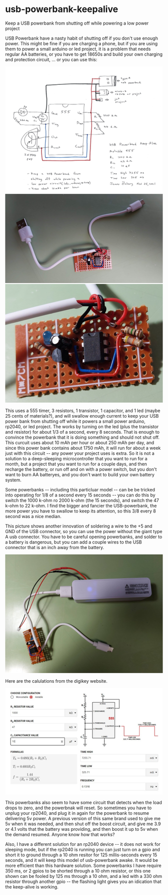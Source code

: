 # usb-powerbank-keepalive
Keep a USB powerbank from shutting off while powering a low power project


USB Powerbank have a nasty habit of shutting off if you don't use enough power.  This might be fine if you are charging a phone, but if you are using them to power a small arduino or led project, it is a problem that needs regular AA batteries, or you have to get 18650s and build your own charging and protection circuit, ... or you can use this:

<img src="./usb-powerbank-keepalive.jpg">

<img src="./20211125_222949 (Large).jpg">

<img src="./20211125_223026 (Large).jpg">

This uses a 555 timer, 3 resistors, 1 transistor, 1 capacitor, and 1 led (maybe 25 cents of materials?), and will swallow enough current to keep your USB power bank from shutting off while it powers a small power arduino, rp2040, or led project.  The works by turning on the led (plus the transistor and resistor) for about 1/3 of a second, every 8 seconds.  That is enough to convince the powerbank that it is doing something and should not shut off.  This curcuit uses about 10 mAh per hour or about 250 mAh per day, and since this power bank contains about 1750 mAh, it will run for about a week just with this circuit -- any power your project uses is extra.  So it is not a solution to a deep-sleeping microcontroller that you want to run for a month, but a project that you want to run for a couple days, and then recharge the battery, or run off and on with a power switch, but you don't want to burn AA batteryes, and you don't want to build your own battery system.

Some powerbanks -- including this particluar model -- can be be tricked into operating for 1/8 of a second every 15 seconds -- you can do this by switch the 1000 k-ohm ro 2000 k-ohm (the 15 seconds), and switch the 47 k-ohm to 22 k-ohm.  I find the bigger and fancier the USB-powerbank, the more power you have to swallow to keep its attention, so this 3/8 every 8 second was a nice median.

This picture shows another innovation of soldering a wire to the +5 and GND of the USB connector, so you can use the power without the giant type A usb connector.  You have to be careful opening powerbanks, and solder to a battery is dangerous, but you can add a couple wires to the USB connector that is an inch away from the battery.

<img src="./20211125_235709 (Large).jpg">

Here are the calulations from the digikey website.

<img src="./Screenshot 2021-11-26 000134.jpg">

This powerbanks also seem to have some circuit that detects when the load drops to zero, and the powerbnak will reset.  So sometimes you have to unplug your rp2040, and plug it in again for the powerbank to resume delivering 5v power.  A previous version of this same brand used to give me 5v when it was needed, and then shut off the boost circuit, and give me 3.9 or 4.1 volts that the battery was providing, and then boost it up to 5v when the demand resumed.  Anyone know how that works?

Also, I have a different solution for an rp2040 device -- it does not work for sleeping mode, but if the rp2040 is running you can just turn on a gpio and short it to ground through a 10 ohm resitor for 125 millis-seconds every 15 seconds, and it will keep this model of usb-powerbank awake.  It would be more efficient than this hardware solution.  Some powerbanks I have require 350 ms, or 2 gpios to be shorted through a 10 ohm resistor, or this one shown can be fooled by 125 ms through a 10 ohm, and a led with a 330 ohm resistor through another gpio -- the flashing light gives you an idication that the keep-alive is working.

